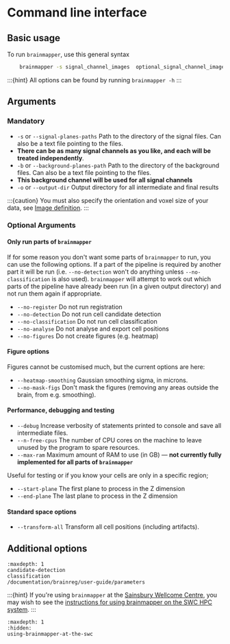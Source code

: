 # Command line interface

## Basic usage

To run `brainmapper`, use this general syntax

```bash
    brainmapper -s signal_channel_images  optional_signal_channel_images -b background_channel_images -o /path/to/output_directory -v 5 2 2 --orientation asl
```

:::{hint}
All options can be found by running `brainmapper -h`
:::

## Arguments

### Mandatory

- `-s` or `--signal-planes-paths` Path to the directory of the signal files. Can also be a text file pointing to the files.
- **There can be as many signal channels as you like, and each will be treated independently**.
- `-b` or `--background-planes-path` Path to the directory of the background files. Can also be a text file pointing to the files.
- **This background channel will be used for all signal channels**
- `-o` or `--output-dir` Output directory for all intermediate and final results

:::{caution}
You must also specify the orientation and voxel size of your data, see [Image definition](/documentation/setting-up/image-definition).
:::

### Optional Arguments

#### Only run parts of `brainmapper`

If for some reason you don't want some parts of `brainmapper` to run, you can use the following options.
If a part of the pipeline is required by another part it will be run (i.e. `--no-detection` won't do anything unless `--no-classification` is also used).
`brainmapper` will attempt to work out which parts of the pipeline have already been run (in a given output directory) and not run them again if appropriate.

- `--no-register` Do not run registration
- `--no-detection` Do not run cell candidate detection
- `--no-classification` Do not run cell classification
- `--no-analyse` Do not analyse and export cell positions
- `--no-figures` Do not create figures (e.g. heatmap)

#### Figure options

Figures cannot be customised much, but the current options are here:

- `--heatmap-smoothing` Gaussian smoothing sigma, in microns.
- `--no-mask-figs` Don't mask the figures (removing any areas outside the brain, from e.g. smoothing).

#### Performance, debugging and testing

- `--debug` Increase verbosity of statements printed to console and save all intermediate files.
- `--n-free-cpus` The number of CPU cores on the machine to leave unused by the program to spare resources.
- `--max-ram` Maximum amount of RAM to use (in GB) — **not currently fully implemented for all parts of `brainmapper`**

Useful for testing or if you know your cells are only in a specific region;

- `--start-plane` The first plane to process in the Z dimension
- `--end-plane` The last plane to process in the Z dimension

#### Standard space options

- `--transform-all` Transform all cell positions (including artifacts).

## Additional options

```{toctree}
:maxdepth: 1
candidate-detection
classification
/documentation/brainreg/user-guide/parameters
```

:::{hint}
If you're using `brainmapper` at the [Sainsbury Wellcome Centre](https://www.sainsburywellcome.org/web/), you may wish to see the [instructions for using brainmapper on the SWC HPC system](using-brainmapper-at-the-swc).
:::

```{toctree}
:maxdepth: 1
:hidden:
using-brainmapper-at-the-swc
```

